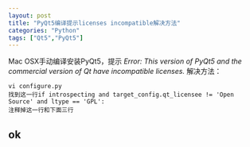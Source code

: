 ```yaml
---
layout: post
title: "PyQt5编译提示licenses incompatible解决方法"
categories: "Python"
tags: ["Qt5","PyQt5"]
--- 
```

Mac OSX手动编译安装PyQt5，提示
*Error: This version of PyQt5 and the commercial version of Qt have incompatible licenses.*
解决方法：
	
	vi configure.py
	找到这一行if introspecting and target_config.qt_licensee != 'Open Source' and ltype == 'GPL':
	注释掉这一行和下面三行

ok
---
